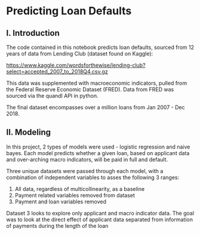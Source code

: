 # Predicting Loan Defaults

## I. Introduction

The code contained in this notebook predicts loan defaults, sourced from 12 years of data from Lending Club (dataset found on Kaggle):

https://www.kaggle.com/wordsforthewise/lending-club?select=accepted_2007_to_2018Q4.csv.gz

This data was supplemented with macroeconomic indicators, pulled from the Federal Reserve Economic Dataset (FRED). Data from FRED was sourced via the quandl API in python. 

The final dataset encompasses over a million loans from Jan 2007 - Dec 2018.

## II. Modeling

In this project, 2 types of models were used - logistic regression and naive bayes. Each model predicts whether a given loan, based on applicant data and over-arching macro indicators, will be paid in full and default. 

Three unique datasets were passed through each model, with a combination of independent variables to asses the following 3 ranges:

1. All data, regardless of multicollinearity, as a baseline
2. Payment related variables removed from dataset
3. Payment and loan variables removed

Dataset 3 looks to explore only applicant and macro indicator data. The goal was to look at the direct effect of applicant data separated from information of payments during the length of the loan
